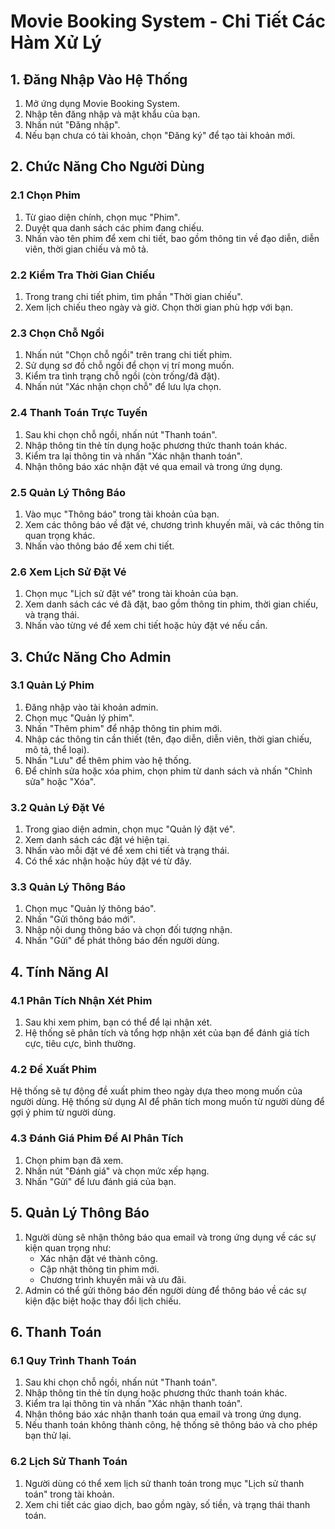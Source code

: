 # Movie Booking System - Chi Tiết Các Hàm Xử Lý

## 1. Đăng Nhập Vào Hệ Thống
1. Mở ứng dụng Movie Booking System.
2. Nhập tên đăng nhập và mật khẩu của bạn.
3. Nhấn nút "Đăng nhập".
4. Nếu bạn chưa có tài khoản, chọn "Đăng ký" để tạo tài khoản mới.

## 2. Chức Năng Cho Người Dùng
### 2.1 Chọn Phim
1. Từ giao diện chính, chọn mục "Phim".
2. Duyệt qua danh sách các phim đang chiếu.
3. Nhấn vào tên phim để xem chi tiết, bao gồm thông tin về đạo diễn, diễn viên, thời gian chiếu và mô tả.

### 2.2 Kiểm Tra Thời Gian Chiếu
1. Trong trang chi tiết phim, tìm phần "Thời gian chiếu".
2. Xem lịch chiếu theo ngày và giờ. Chọn thời gian phù hợp với bạn.

### 2.3 Chọn Chỗ Ngồi
1. Nhấn nút "Chọn chỗ ngồi" trên trang chi tiết phim.
2. Sử dụng sơ đồ chỗ ngồi để chọn vị trí mong muốn.
3. Kiểm tra tình trạng chỗ ngồi (còn trống/đã đặt).
4. Nhấn nút "Xác nhận chọn chỗ" để lưu lựa chọn.

### 2.4 Thanh Toán Trực Tuyến
1. Sau khi chọn chỗ ngồi, nhấn nút "Thanh toán".
2. Nhập thông tin thẻ tín dụng hoặc phương thức thanh toán khác.
3. Kiểm tra lại thông tin và nhấn "Xác nhận thanh toán".
4. Nhận thông báo xác nhận đặt vé qua email và trong ứng dụng.

### 2.5 Quản Lý Thông Báo
1. Vào mục "Thông báo" trong tài khoản của bạn.
2. Xem các thông báo về đặt vé, chương trình khuyến mãi, và các thông tin quan trọng khác.
3. Nhấn vào thông báo để xem chi tiết.

### 2.6 Xem Lịch Sử Đặt Vé
1. Chọn mục "Lịch sử đặt vé" trong tài khoản của bạn.
2. Xem danh sách các vé đã đặt, bao gồm thông tin phim, thời gian chiếu, và trạng thái.
3. Nhấn vào từng vé để xem chi tiết hoặc hủy đặt vé nếu cần.

## 3. Chức Năng Cho Admin
### 3.1 Quản Lý Phim
1. Đăng nhập vào tài khoản admin.
2. Chọn mục "Quản lý phim".
3. Nhấn "Thêm phim" để nhập thông tin phim mới.
4. Nhập các thông tin cần thiết (tên, đạo diễn, diễn viên, thời gian chiếu, mô tả, thể loại).
5. Nhấn "Lưu" để thêm phim vào hệ thống.
6. Để chỉnh sửa hoặc xóa phim, chọn phim từ danh sách và nhấn "Chỉnh sửa" hoặc "Xóa".

### 3.2 Quản Lý Đặt Vé
1. Trong giao diện admin, chọn mục "Quản lý đặt vé".
2. Xem danh sách các đặt vé hiện tại.
3. Nhấn vào mỗi đặt vé để xem chi tiết và trạng thái.
4. Có thể xác nhận hoặc hủy đặt vé từ đây.

### 3.3 Quản Lý Thông Báo
1. Chọn mục "Quản lý thông báo".
2. Nhấn "Gửi thông báo mới".
3. Nhập nội dung thông báo và chọn đối tượng nhận.
4. Nhấn "Gửi" để phát thông báo đến người dùng.

## 4. Tính Năng AI
### 4.1 Phân Tích Nhận Xét Phim
1. Sau khi xem phim, bạn có thể để lại nhận xét.
2. Hệ thống sẽ phân tích và tổng hợp nhận xét của bạn để đánh giá tích cực, tiêu cực, bình thường.

### 4.2 Đề Xuất Phim
Hệ thống sẽ tự động đề xuất phim theo ngày dựa theo mong muốn của người dùng. Hệ thống sử dụng AI để phân tích mong muốn từ người dùng để gợi ý phim từ người dùng.

### 4.3 Đánh Giá Phim Để AI Phân Tích
1. Chọn phim bạn đã xem.
2. Nhấn nút "Đánh giá" và chọn mức xếp hạng.
3. Nhấn "Gửi" để lưu đánh giá của bạn.

## 5. Quản Lý Thông Báo
1. Người dùng sẽ nhận thông báo qua email và trong ứng dụng về các sự kiện quan trọng như:
    - Xác nhận đặt vé thành công.
    - Cập nhật thông tin phim mới.
    - Chương trình khuyến mãi và ưu đãi.
2. Admin có thể gửi thông báo đến người dùng để thông báo về các sự kiện đặc biệt hoặc thay đổi lịch chiếu.

## 6. Thanh Toán
### 6.1 Quy Trình Thanh Toán
1. Sau khi chọn chỗ ngồi, nhấn nút "Thanh toán".
2. Nhập thông tin thẻ tín dụng hoặc phương thức thanh toán khác.
3. Kiểm tra lại thông tin và nhấn "Xác nhận thanh toán".
4. Nhận thông báo xác nhận thanh toán qua email và trong ứng dụng.
5. Nếu thanh toán không thành công, hệ thống sẽ thông báo và cho phép bạn thử lại.

### 6.2 Lịch Sử Thanh Toán
1. Người dùng có thể xem lịch sử thanh toán trong mục "Lịch sử thanh toán" trong tài khoản.
2. Xem chi tiết các giao dịch, bao gồm ngày, số tiền, và trạng thái thanh toán.